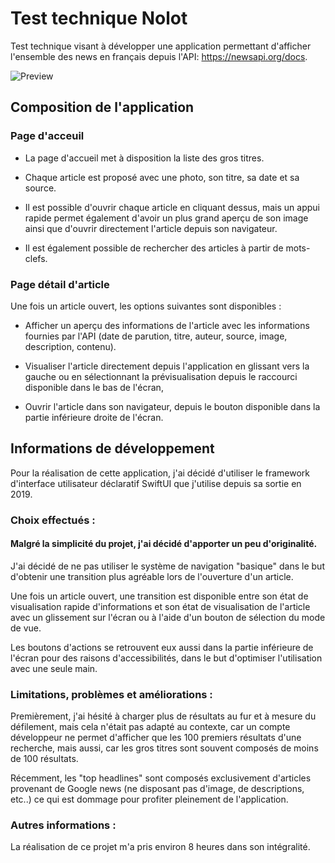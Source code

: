 
# Test technique Nolot

Test technique visant à développer une application permettant d'afficher l'ensemble des news en français depuis l'API: https://newsapi.org/docs.


![Preview](url)


## Composition de l'application

### Page d'acceuil

- La page d'accueil met à disposition la liste des gros titres.

- Chaque article est proposé avec une photo, son titre, sa date et sa source.

- Il est possible d'ouvrir chaque article en cliquant dessus, mais un appui rapide permet également d'avoir un plus grand aperçu de son image ainsi que d'ouvrir directement l'article depuis son navigateur.

- Il est également possible de rechercher des articles à partir de mots-clefs.


### Page détail d'article

Une fois un article ouvert, les options suivantes sont disponibles :

- Afficher un aperçu des informations de l'article avec les informations fournies par l'API (date de parution, titre, auteur, source, image, description, contenu).

- Visualiser l'article directement depuis l'application en glissant vers la gauche ou en sélectionnant la prévisualisation depuis le raccourci disponible dans le bas de l'écran,

- Ouvrir l'article dans son navigateur, depuis le bouton disponible dans la partie inférieure droite de l'écran.
## Informations de développement

Pour la réalisation de cette application, j'ai décidé d'utiliser le framework d'interface utilisateur déclaratif SwiftUI que j'utilise depuis sa sortie en 2019.

### Choix effectués :

#### Malgré la simplicité du projet, j'ai décidé d'apporter un peu d'originalité. 

J'ai décidé de ne pas utiliser le système de navigation "basique" dans le but d'obtenir une transition plus agréable lors de l'ouverture d'un article.

Une fois un article ouvert, une transition est disponible entre son état de visualisation rapide d'informations et son état de visualisation de l'article avec un glissement sur l'écran ou à l'aide d'un bouton de sélection du mode de vue.

Les boutons d'actions se retrouvent eux aussi dans la partie inférieure de l'écran pour des raisons d'accessibilités, dans le but d'optimiser l'utilisation avec une seule main.

### Limitations, problèmes et améliorations :

Premièrement, j'ai hésité à charger plus de résultats au fur et à mesure du défilement, mais cela n'était pas adapté au contexte, car un compte développeur ne permet d'afficher que les 100 premiers résultats d'une recherche, mais aussi, car les gros titres sont souvent composés de moins de 100 résultats.

Récemment, les "top headlines" sont composés exclusivement d'articles provenant de Google news (ne disposant pas d'image, de descriptions, etc..) ce qui est dommage pour profiter pleinement de l'application.


### Autres informations :

La réalisation de ce projet m'a pris environ 8 heures dans son intégralité.
